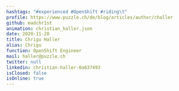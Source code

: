 ```yaml
---
hashtags: "#experienced #OpenShift #riding\t"
profile: https://www.puzzle.ch/de/blog/articles/author/challer
github: madchr1st
animation: christian_haller.json
date: 2020-11-20
title: Chrigu Haller
alias: Chrigu
function: OpenShift Engineer
mail: haller@puzzle.ch
twitter: null
linkedin: christian-haller-0a637493
isClosed: false
isOnline: true
---
```

